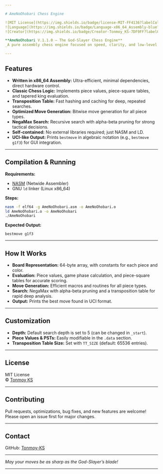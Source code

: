 ```yaml
---

# AmeNoOhobari Chess Engine

![MIT License](https://img.shields.io/badge/license-MIT-FF4136?labelColor=gray)
![Language](https://img.shields.io/badge/Language-x86_64_Assembly-blue?labelColor=gray)
![Creator](https://img.shields.io/badge/Creator-Tonmoy_KS-7DF9FF?labelColor=gray)

**AmeNoOhobari V.1.1.0 – The God-Slayer Chess Engine**  
_A pure assembly chess engine focused on speed, clarity, and low-level control._

---
```


## Features

- **Written in x86_64 Assembly:** Ultra-efficient, minimal dependencies, direct hardware control.
- **Classic Chess Logic:** Implements piece values, piece-square tables, and tapered king evaluation.
- **Transposition Table:** Fast hashing and caching for deep, repeated searches.
- **Optimized Move Generation:** Bitwise move generation for all piece types.
- **NegaMax Search:** Recursive search with alpha-beta pruning for strong tactical decisions.
- **Self-contained:** No external libraries required; just NASM and LD.
- **UCI-like Output:** Prints `bestmove` in algebraic notation (e.g., `bestmove g1f3`) for GUI integration.

---

## Compilation & Running

**Requirements:**  
- [NASM](https://www.nasm.us/) (Netwide Assembler)
- GNU `ld` linker (Linux x86_64)

**Steps:**
```sh
nasm -f elf64 -g AmeNoOhobari.asm -o AmeNoOhobari.o
ld AmeNoOhobari.o -o AmeNoOhobari
./AmeNoOhobari
```

**Expected Output:**
```
bestmove g1f3
```

---

## How It Works

- **Board Representation:** 64-byte array, with constants for each piece and color.
- **Evaluation:** Piece values, game phase calculation, and piece-square tables for accurate scoring.
- **Move Generation:** Efficient macros and routines for all piece types.
- **Search:** NegaMax with alpha-beta pruning and a transposition table for rapid deep analysis.
- **Output:** Prints the best move found in UCI format.

---

## Customization

- **Depth:** Default search depth is set to 5 (can be changed in `_start`).
- **Piece Values & PSTs:** Easily modifiable in the `.data` section.
- **Transposition Table Size:** Set with `TT_SIZE` (default: 65536 entries).

---

## License

MIT License  
© [Tonmoy KS](https://github.com/Tonmoy-KS)

---

## Contributing

Pull requests, optimizations, bug fixes, and new features are welcome!  
Please open an issue first for major changes.

---

## Contact

GitHub: [Tonmoy-KS](https://github.com/Tonmoy-KS)

---

*May your moves be as sharp as the God-Slayer’s blade!*

---